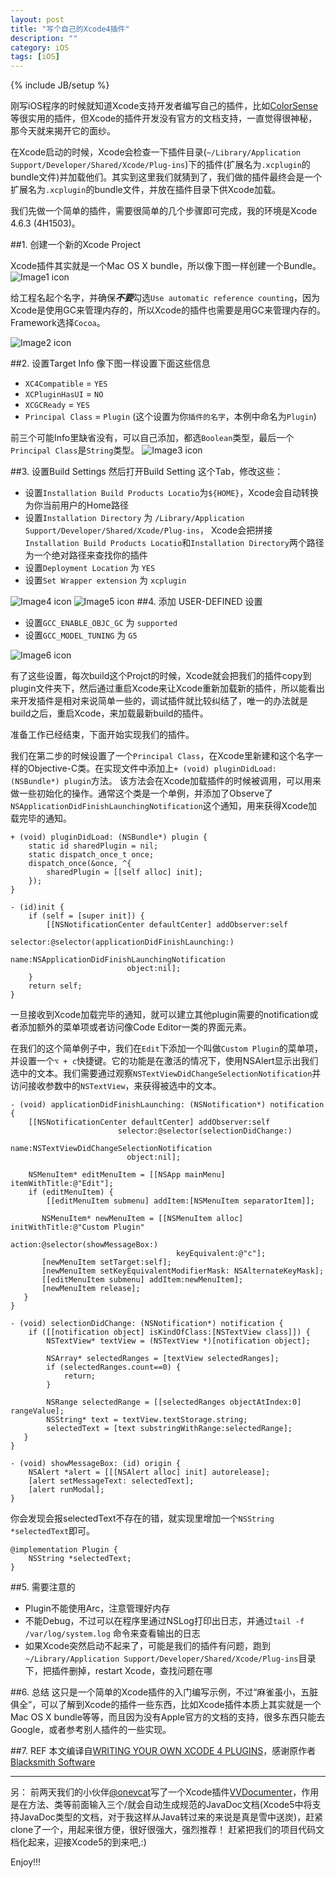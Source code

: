 ```yaml
---
layout: post
title: "写个自己的Xcode4插件"
description: ""
category: iOS
tags: [iOS]
---
```

{% include JB/setup %}

刚写iOS程序的时候就知道Xcode支持开发者编写自己的插件，比如[ColorSense](https://github.com/omz/ColorSense-for-Xcode)等很实用的插件，但Xcode的插件开发没有官方的文档支持，一直觉得很神秘，那今天就来揭开它的面纱。

在Xcode启动的时候，Xcode会检查一下插件目录(`~/Library/Application Support/Developer/Shared/Xcode/Plug-ins`)下的插件(扩展名为`.xcplugin`的bundle文件)并加载他们。其实到这里我们就猜到了，我们做的插件最终会是一个扩展名为`.xcplugin`的bundle文件，并放在插件目录下供Xcode加载。

我们先做一个简单的插件，需要很简单的几个步骤即可完成，我的环境是Xcode 4.6.3 (4H1503)。

##1. 创建一个新的Xcode Project

Xcode插件其实就是一个Mac OS X bundle，所以像下图一样创建一个Bundle。
![Image1 icon](/assets/resources/xcode_plugin_1.png)

给工程名起个名字，并确保***不要***勾选`Use automatic reference counting`，因为Xcode是使用GC来管理内存的，所以Xcode的插件也需要是用GC来管理内存的。Framework选择`Cocoa`。

![Image2 icon](/assets/resources/xcode_plugin_2.png)


##2. 设置Target Info
像下图一样设置下面这些信息

* `XC4Compatible` = `YES`
* `XCPluginHasUI` = `NO`
* `XCGCReady` = `YES`
* `Principal Class` = `Plugin`  (这个设置为你`插件的名字`，本例中命名为`Plugin`)

前三个可能Info里缺省没有，可以自己添加，都选`Boolean`类型，最后一个`Principal Class`是`String`类型。
![Image3 icon](/assets/resources/xcode_plugin_3.png)

##3. 设置Build Settings
然后打开Build Setting 这个Tab，修改这些：

* 设置`Installation Build Products Locatio`为`${HOME}`，Xcode会自动转换为你当前用户的Home路径
* 设置`Installation Directory` 为 `/Library/Application Support/Developer/Shared/Xcode/Plug-ins`， Xcode会把拼接`Installation Build Products Locatio`和`Installation Directory`两个路径为一个绝对路径来查找你的插件
* 设置`Deployment Location` 为 `YES`
* 设置`Set Wrapper extension` 为 `xcplugin`

![Image4 icon](/assets/resources/xcode_plugin_4.png)
![Image5 icon](/assets/resources/xcode_plugin_5.png)
##4. 添加 USER-DEFINED 设置

* 设置`GCC_ENABLE_OBJC_GC` 为 `supported`
* 设置`GCC_MODEL_TUNING` 为 `G5`

![Image6 icon](/assets/resources/xcode_plugin_6.png)

有了这些设置，每次build这个Projct的时候，Xcode就会把我们的插件copy到plugin文件夹下，然后通过重启Xcode来让Xcode重新加载新的插件，所以能看出来开发插件是相对来说简单一些的，调试插件就比较纠结了，唯一的办法就是build之后，重启Xcode，来加载最新build的插件。

准备工作已经结束，下面开始实现我们的插件。

我们在第二步的时候设置了一个`Principal Class`，在Xcode里新建和这个名字一样的Objective-C类。在实现文件中添加上`+ (void) pluginDidLoad: (NSBundle*) plugin`方法。 该方法会在Xcode加载插件的时候被调用，可以用来做一些初始化的操作。通常这个类是一个单例，并添加了Observe了`NSApplicationDidFinishLaunchingNotification`这个通知，用来获得Xcode加载完毕的通知。

	+ (void) pluginDidLoad: (NSBundle*) plugin {
		static id sharedPlugin = nil;
		static dispatch_once_t once;
		dispatch_once(&once, ^{
			sharedPlugin = [[self alloc] init];
		});
	}
	
	- (id)init {
		if (self = [super init]) {
			[[NSNotificationCenter defaultCenter] addObserver:self 
	                        selector:@selector(applicationDidFinishLaunching:) 
	                            name:NSApplicationDidFinishLaunchingNotification 
	                          object:nil];
		}
		return self;
	}


一旦接收到Xcode加载完毕的通知，就可以建立其他plugin需要的notification或者添加额外的菜单项或者访问像Code Editor一类的界面元素。

在我们的这个简单例子中，我们在`Edit`下添加一个叫做`Custom Plugin`的菜单项，并设置一个`⌥ + c`快捷键。它的功能是在激活的情况下，使用NSAlert显示出我们选中的文本。我们需要通过观察`NSTextViewDidChangeSelectionNotification`并访问接收参数中的`NSTextView`，来获得被选中的文本。

	- (void) applicationDidFinishLaunching: (NSNotification*) notification {
	    [[NSNotificationCenter defaultCenter] addObserver:self 
	                        selector:@selector(selectionDidChange:) 
	                            name:NSTextViewDidChangeSelectionNotification 
	                          object:nil];
	
	    NSMenuItem* editMenuItem = [[NSApp mainMenu] itemWithTitle:@"Edit"];
	    if (editMenuItem) {
	        [[editMenuItem submenu] addItem:[NSMenuItem separatorItem]];
	
	       NSMenuItem* newMenuItem = [[NSMenuItem alloc] initWithTitle:@"Custom Plugin" 
	                                            action:@selector(showMessageBox:) 
	                                     keyEquivalent:@"c"];
	       [newMenuItem setTarget:self];
	       [newMenuItem setKeyEquivalentModifierMask: NSAlternateKeyMask];
	       [[editMenuItem submenu] addItem:newMenuItem];
	       [newMenuItem release];
	   }
	}
	
	- (void) selectionDidChange: (NSNotification*) notification {
	    if ([[notification object] isKindOfClass:[NSTextView class]]) {
	        NSTextView* textView = (NSTextView *)[notification object];
	
	        NSArray* selectedRanges = [textView selectedRanges];
	        if (selectedRanges.count==0) {
	            return;
	        }
	
	        NSRange selectedRange = [[selectedRanges objectAtIndex:0] rangeValue];
	        NSString* text = textView.textStorage.string;
	        selectedText = [text substringWithRange:selectedRange];
	   }
	}
	
	- (void) showMessageBox: (id) origin {
	    NSAlert *alert = [[[NSAlert alloc] init] autorelease];
	    [alert setMessageText: selectedText];
	    [alert runModal];
	}

你会发现会报selectedText不存在的错，就实现里增加一个`NSString *selectedText`即可。

	@implementation Plugin {
	    NSString *selectedText;
	}
 
##5. 需要注意的
* Plugin不能使用Arc，注意管理好内存
* 不能Debug，不过可以在程序里通过NSLog打印出日志，并通过`tail -f /var/log/system.log`	命令来查看输出的日志
* 如果Xcode突然启动不起来了，可能是我们的插件有问题，跑到`~/Library/Application Support/Developer/Shared/Xcode/Plug-ins`目录下，把插件删掉，restart Xcode，查找问题在哪

##6. 总结
这只是一个简单的Xcode插件的入门编写示例，不过“麻雀虽小，五脏俱全”，可以了解到Xcode的插件一些东西，比如Xcode插件本质上其实就是一个Mac OS X bundle等等，而且因为没有Apple官方的文档的支持，很多东西只能去Google，或者参考别人插件的一些实现。


##7. REF
本文编译自[WRITING YOUR OWN XCODE 4 PLUGINS](http://blacksmithsoftware.com/blog/2012/11/19/writing-your-own-xcode4-plugins)，感谢原作者[Blacksmith Software](http://twitter.com/#!/BlacksmithSW)

---

另：
前两天我们的小伙伴[@onevcat](http://weibo.com/onevcat)写了一个Xcode插件[VVDocumenter](https://github.com/onevcat/VVDocumenter-Xcode?source=c)，作用是在方法、类等前面输入三个/就会自动生成规范的JavaDoc文档(Xcode5中将支持JavaDoc类型的文档，对于我这样从Java转过来的来说是真是雪中送炭)，赶紧clone了一个，用起来很方便，很好很强大，强烈推荐！ 赶紧把我们的项目代码文档化起来，迎接Xcode5的到来吧,:)


Enjoy!!!


